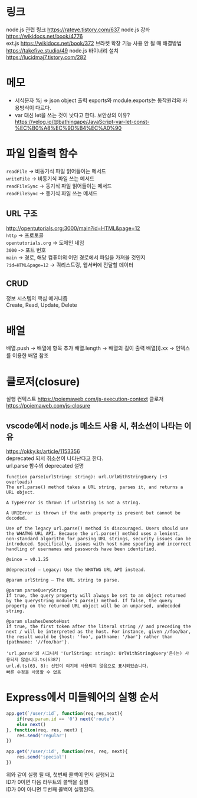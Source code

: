 # 링크
node.js 관련 링크
https://rateye.tistory.com/637
node.js 강좌
https://wikidocs.net/book/4776  
ext.js
https://wikidocs.net/book/372
브라켓 확장 기능 사용 안 될 때 해결방법
https://takefive.studio/49
node.js 바이너리 설치
https://lucidmaj7.tistory.com/282

# 메모
- 서식문자 %j
=> json object 출력
exports와 module.exports는 동작원리와 사용방식이 다르다.
- var 대신 let을 쓰는 것이 낫다고 한다. 보안상의 이유?
https://velog.io/@bathingape/JavaScript-var-let-const-%EC%B0%A8%EC%9D%B4%EC%A0%90

# 파일 입출력 함수
`readFile` -> 비동기식 파일 읽어들이는 메서드  
`writeFile` -> 비동기식 파일 쓰는 메서드  
`readFileSync` -> 동기식 파일 읽어들이는 메서드  
`readFileSync` -> 동기식 파일 쓰는 메서드 

## URL 구조
http://opentutorials.org;3000/main?id=HTML&page=12  
`http` -> 프로토콜  
`opentutorials.org` -> 도메인 네임  
`3000` -> 포트 번호  
`main` -> 경로, 해당 컴퓨터의 어떤 경로에서 파일을 가져올 것인지  
`?id=HTML&page=12` -> 쿼리스트링, 웹서버에 전달할 데이터  

## CRUD
정보 시스템의 핵심 메커니즘  
Create, Read, Update, Delete  

# 배열
배열.push -> 배열에 항목 추가
배열.length -> 배열의 길이 출력
배열[i].xx -> 인덱스를 이용한 배열 참조

# 클로저(closure)
실행 컨텍스트
https://poiemaweb.com/js-execution-context
클로저
https://poiemaweb.com/js-closure

## vscode에서 node.js 메소드 사용 시, 취소선이 나타는 이유
https://okky.kr/article/1153356  
deprecated 되서 취소선이 나타난다고 한다.  
url.parse 함수의 deprecated 설명  
```
function parse(urlString: string): url.UrlWithStringQuery (+3 overloads)
The url.parse() method takes a URL string, parses it, and returns a URL object.

A TypeError is thrown if urlString is not a string.

A URIError is thrown if the auth property is present but cannot be decoded.

Use of the legacy url.parse() method is discouraged. Users should use the WHATWG URL API. Because the url.parse() method uses a lenient, non-standard algorithm for parsing URL strings, security issues can be introduced. Specifically, issues with host name spoofing and incorrect handling of usernames and passwords have been identified.

@since — v0.1.25

@deprecated — Legacy: Use the WHATWG URL API instead.

@param urlString — The URL string to parse.

@param parseQueryString
If true, the query property will always be set to an object returned by the querystring module's parse() method. If false, the query property on the returned URL object will be an unparsed, undecoded string.

@param slashesDenoteHost
If true, the first token after the literal string // and preceding the next / will be interpreted as the host. For instance, given //foo/bar, the result would be {host: 'foo', pathname: '/bar'} rather than {pathname: '//foo/bar'}.

'url.parse'의 시그니처 '(urlString: string): UrlWithStringQuery'은(는) 사용되지 않습니다.ts(6387)
url.d.ts(63, 8): 선언이 여기에 사용되지 않음으로 표시되었습니다.
빠른 수정을 사용할 수 없음
```
# Express에서 미들웨어의 실행 순서
``` JavaScript
app.get(`/user/:id`, function(req,res,next){
    if(req.param.id == '0') next('route')
    else next()
}, function(req, res, next) {
    res.send('regular')
})

app.get('/user/:id', function(res, req, next){
    res.send('special')
})
```
위와 같이 실행 될 때, 첫번째 콜백이 먼저 실행되고  
ID가 0이면 다음 라우트의 콜백을 실행  
ID가 0이 아니면 두번째 콜백이 실행된다.  
